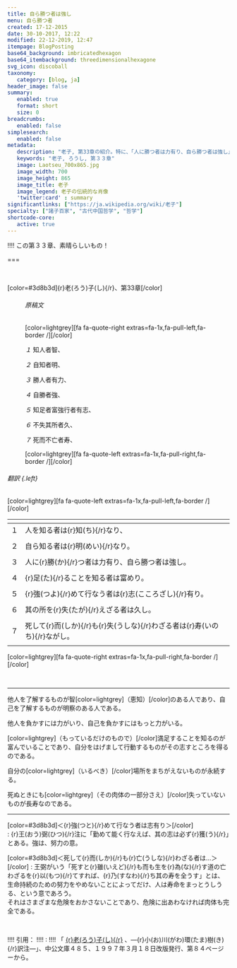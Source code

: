 ```yaml
---
title: 自ら勝つ者は強し
menu: 自ら勝つ者
created: 17-12-2015
date: 30-10-2017, 12:22
modified: 22-12-2019, 12:47
itempage: BlogPosting
base64_background: imbricatedhexagon
base64_itembackground: threedimensionalhexagone
svg_icon: discoball
taxonomy:
   category: [blog, ja]
header_image: false
summary:
   enabled: true
   format: short
   size: 0
breadcrumbs:
   enabled: false
simplesearch:
   enabled: false
metadata:
   description: "老子, 第33章の紹介。特に、「人に勝つ者は力有り、自ら勝つ者は強し」。"
   keywords: "老子, ろうし, 第３３章"
   image: Laotseu_700x865.jpg
   image_width: 700
   image_height: 865
   image_title: 老子
   image_legend: 老子の伝統的な肖像
   'twitter:card' : summary
significantlinks: ["https://ja.wikipedia.org/wiki/老子"]
specialty: ["諸子百家", "古代中国哲学", "哲学"]
shortcode-core:
   active: true
---
```


!!!! この第３３章、素晴らしいもの！  

===

<br>

[color=#3d8b3d]{r}老(ろう)子(し){/r}、第33章[/color]

<div id="display-text-rousi" markdown="1">

<div id="display-sub-text-rousi" markdown="1">

<figure id="original-text-rousi" markdown="1">

###### 原稿文

[color=lightgrey][fa fa-quote-right extras=fa-1x,fa-pull-left,fa-border /][/color]<br>

*１* 知人者智、  

*２* 自知者明、  

*３* 勝人者有力、  

*４* 自勝者強、  

*５* 知足者富強行者有志、  

*６* 不失其所者久、  

*７* 死而不亡者寿、 

[color=lightgrey][fa fa-quote-left extras=fa-1x,fa-pull-right,fa-border /][/color]  

</figure>

</div>

<div id="translation-text-rousi" markdown="1">

###### 翻訳 {.left}

[color=lightgrey][fa fa-quote-left extras=fa-1x,fa-pull-left,fa-border /][/color]  

|   | <span hidden>hidden</span> |
| - | -------------------------- |
| １ | 人を知る者は{r}知(ち){/r}なり、 |
|   |   |
| ２ | 自ら知る者は{r}明(めい){/r}なり。 |
|   |   |
| ３ | 人に{r}勝(か){/r}つ者は力有り、自ら勝つ者は強し。 |
|   |   |
| ４ |  {r}足(た){/r}ることを知る者は富めり。 |
|   |   |
| ５ |  {r}強(つよ){/r}めて行なう者は{r}志(こころざし){/r}有り。 |
|   |   |
| ６ | 其の所を{r}失(たが){/r}えざる者は久し。 |
|   |   |
| ７ | 死して{r}而(しか){/r}も{r}失(うしな){/r}わざる者は{r}寿(いのち){/r}ながし。 |
|   |   |

[color=lightgrey][fa fa-quote-right extras=fa-1x,fa-pull-right,fa-border /][/color]  

<br>

</div>

</div>

---

他人を了解するものが智[color=lightgrey]（恵知）[/color]のある人であり、自己を了解するものが明察のある人である。  

他人を負かすには力がいり、自己を負かすにはもっと力がいる。 

[color=lightgrey]（もっているだけのもので）[/color]満足することを知るのが富んでいることであり、自分をはげまして行動するものがその志すところを得るのである。  

自分の[color=lightgrey]（いるべき）[/color]場所をまちがえないものが永続する。  

死ぬときにも[color=lightgrey]（その肉体の一部分さえ）[/color]失っていないものが長寿なのである。　　

---

[color=#3d8b3d]＜{r}強(つと){/r}めて行なう者は志有り＞[/color]  
: 
{r}王(おう)弼(ひつ){/r}注に「勤めて能く行なえば、其の志は必ず{r}獲(う){/r}」とある。強は、努力の意。　　


[color=#3d8b3d]＜死して{r}而(しか){/r}も{r}亡(うしな){/r}わざる者は…＞[/color]
: 
王弼がいう「死すと{r}雖(いえど){/r}も而も生を{r}為(な){/r}す道の亡わざるを{r}以(もつ){/r}てすれば、{r}乃(すなわ){/r}ち其の寿を全うす」とは、生命持続のための努力をやめないことによってだけ、人は寿命をまっとうしうる、という意であろう。<br>
それはさまざまな危険をおかさないことであり、危険に出あわなければ肉体も完全である。  

<br>

!!!! 引用：
!!!! : 
!!!! 「 [{r}老(ろう)子(し){/r}][1] 、―{r}小(お)川(がわ)環(たま)樹(き){/r}訳注―」、中公文庫４８５、１９９７年３月１８日改版発行、第８４ページーから。

[1]: https://ja.wikipedia.org/wiki/老子 "https://ja.wikipedia.org/wiki/老子"